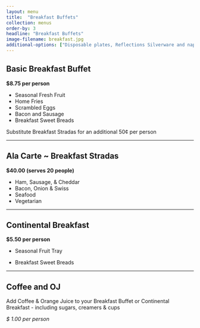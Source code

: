 ```yaml
---
layout: menu
title:  "Breakfast Buffets"
collection: menus
order-by: 3
headline: "Breakfast Buffets"
image-filename: breakfast.jpg
additional-options: ["Disposable plates, Reflections Silverware and napkins are available for 70¢  per person with Breakfast orders.", "Black 'Lacquer-look' serving tongs & spoons available for 60¢  each.", "Chafing dishes available for $10 per hot item."]
---
```


## Basic Breakfast Buffet

**$8.75 per person**

- Seasonal Fresh Fruit
- Home Fries
- Scrambled Eggs
- Bacon and Sausage
- Breakfast Sweet Breads

Substitute Breakfast Stradas for an additional 50¢ per person

* * *

## Ala Carte ~ Breakfast Stradas

**$40.00 (serves 20 people)**

- Ham, Sausage, & Cheddar
- Bacon, Onion & Swiss
- Seafood
- Vegetarian

* * *

## Continental Breakfast

**$5.50 per person**

- Seasonal Fruit Tray

- Breakfast Sweet Breads

* * *

## Coffee and OJ

Add Coffee & Orange Juice to your Breakfast Buffet or Continental Breakfast - including sugars, creamers & cups

*$ 1.00 per person*